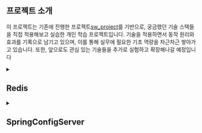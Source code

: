  ## 프로젝트 소개
 
이 프로젝트는 기존에 진행한 프로젝트[sw_project](https://github.com/asdop0/sw_project)를 기반으로, 궁금했던 기술 스택들을 직접 적용해보고 실습한 개인 학습 프로젝트입니다. 
기술을 적용하면서 동작 원리와 효과를 기록으로 남기고 있으며, 이를 통해 실무에 필요한 기초 역량을 차근차근 쌓아가고 있습니다.
또한, 앞으로도 관심 있는 기술들을 추가로 실험하고 확장해나갈 예정입니다

<details>
<summary><h2>Redis</h2></summary>
<details>
<summary><h3>sw-camping-redis</h3></summary>
  
 <h3>프로젝트 소개</h3>
 이 프로젝트는 Redis를 이용한 캐시 적용 실습을 목적으로 진행한 작은 학습용 프로젝트입니다.
 기존에 진행했던 프로젝트의 일부 기능을 활용하여, Redis 캐시의 기본적인 사용법과 효과를 직접 경험하고 기록하기 위해 수행했습니다.

 <h3>적용된 기능</h3>
 
- 전체 리스트 조회, 구역별 리스트 조회: API에 캐시를 적용하여, 조회 시 데이터가 없으면 DB에서 조회하고 캐시에 저장합니다. 이후 동일한 요청에 대해서는 캐시된 데이터를 빠르게 반환하도록 하였습니다.

- 추가, 수정, 삭제 시 캐시 동기화: 캠핑장 정보를 추가, 수정, 삭제하는 기능에서는 데이터가 변경될 때 캐시된 데이터를 동기화하기 위해 해당 캐시 키를 명시적으로 삭제하는 로직을 추가하였습니다. 이를 통해 데이터 변경이 즉시 캐시에 반영되도록 했습니다.

 <h3>캐시 전략 적용</h3>
 
- Cache Aside (Lazy Loading): 조회 시 캐시에 데이터가 없으면 DB에서 데이터를 조회하고, 조회한 데이터를 캐시에 저장하여 이후 요청 시 빠르게 데이터를 제공할 수 있도록 했습니다.

- TTL 기반 캐시 (Time To Live): 캐시된 데이터의 유효 기간을 설정하여 일정 시간이 지나면 자동으로 삭제되도록 하여, 데이터가 최신 상태를 유지할 수 있도록 했습니다.

- Explicit Invalidation: 데이터 변경이 있을 때, 변경된 데이터를 즉시 반영할 수 있도록 캐시를 명시적으로 삭제하여, 데이터 동기화 문제를 해결했습니다.

 <h3>성능 개선 결과</h3>
 Docker로 실행한 Redis에 접속하여 키를 직접 삭제하며 Cache Miss와 Cache Hit 상황에서의 응답 속도를 비교하였습니다. 테스트 데이터는 약 1000건 규모로 구성하여 진행하였습니다. 공통, 개발, 운영 환경으로 분리하여 서버별 설정을 유연하게 관리할 수 있도록 구축했습니다.

 - Cache Miss: 80~100ms

 - Cache Hit: 10~20ms
</details>
</details>

<details>
<summary><h2>SpringConfigServer</h2></summary>
 <h3>프로젝트 소개</h3>
 API 서버들의 환경 설정을 중앙 관리하기 위해 Spring Cloud Config로 설정 서버를 구축한 프로젝트입니다.

 <h3>주요 기능</h3>
 
 - Git 저장소에 설정 파일을 중앙 집중화
 - 개발/운영 환경에 따라 다른 설정 파일 제공
 - API 서버가 설정 서버를 통해 외부 설정을 동적으로 읽어옴

 <h3>설정 구조</h3>
 
 ```
 {server-name}.properties      # 공통 설정 
 {server-name}-dev.properties  # 개발 설정 
 {server-name}-prod.properties # 운영 설정 
 ```

<h3>실습 예시</h3>
포스트맨으로 '/hello' 요청을 보내면 Config 서버의 환경 설정 파일에 정의된 메시지(dev/prod)에 따라 다른 응답을 반환합니다. </br>
<img width="278" alt="image" src="https://github.com/user-attachments/assets/541e68ca-1522-4d21-9c99-f527481422b0" />



</details>
